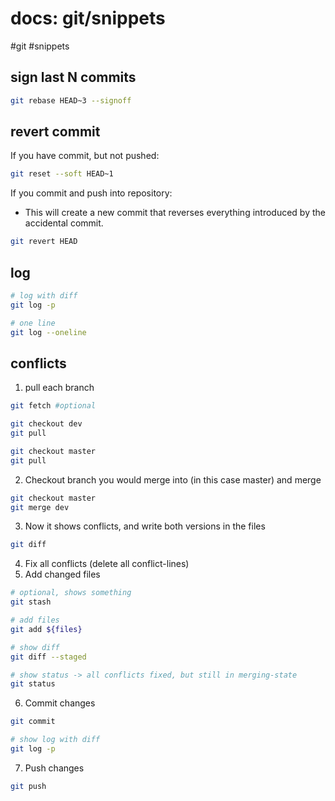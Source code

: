 # docs: git/snippets
#git #snippets 
## sign last N commits
```bash
git rebase HEAD~3 --signoff
```

## revert commit
If you have commit, but not pushed:

```bash
git reset --soft HEAD~1
```

If you commit and push into repository:
- This will create a new commit that reverses everything introduced by the accidental commit.

```bash 
git revert HEAD
```

## log
```bash
# log with diff
git log -p

# one line
git log --oneline
```

## conflicts
1. pull each branch
```bash
git fetch #optional

git checkout dev
git pull

git checkout master
git pull
```
2. Checkout branch you would merge into (in this case master) and merge
```bash
git checkout master
git merge dev
```
3. Now it shows conflicts, and write both versions in the files
```bash
git diff
```
4. Fix all conflicts (delete all conflict-lines)
5. Add changed files
```bash
# optional, shows something
git stash 

# add files
git add ${files}

# show diff
git diff --staged

# show status -> all conflicts fixed, but still in merging-state
git status
```
6. Commit changes
```bash
git commit

# show log with diff
git log -p
```
7. Push changes
 ```bash
 git push 
 ```